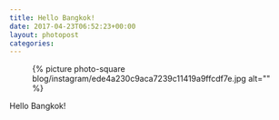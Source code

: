 ```yaml
---
title: Hello Bangkok!
date: 2017-04-23T06:52:23+00:00
layout: photopost
categories:
---
```


<figure class="photo photo--square">
  {% picture photo-square blog/instagram/ede4a230c9aca7239c11419a9ffcdf7e.jpg alt="" %}
</figure>

Hello Bangkok!
